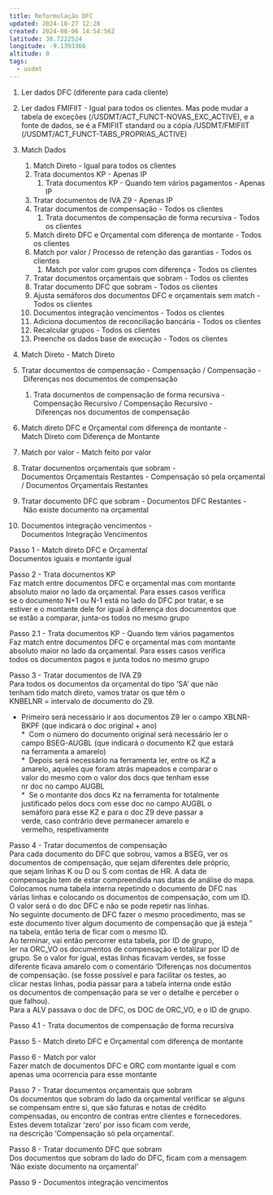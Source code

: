 ```yaml
---
title: Reformulação DFC
updated: 2024-10-27 12:28
created: 2024-08-06 14:54:56Z
latitude: 38.7222524
longitude: -9.1393366
altitude: 0
tags:
  - usdmt
---
```


1.  Ler dados DFC (diferente para cada cliente)
2.  Ler dados FMIFIIT - Igual para todos os clientes. Mas pode mudar a tabela de exceções (/USDMT/ACT_FUNCT-NOVAS_EXC_ACTIVE), e a fonte de dados, se é a FMIFIIT standard ou a cópia /USDMT/FMIFIIT (/USDMT/ACT_FUNCT-TABS_PROPRIAS_ACTIVE)
3.  Match Dados
    1.  Match Direto - Igual para todos os clientes
    2.  Trata documentos KP - Apenas IP 
        1.  Trata documentos KP - Quando tem vários pagamentos - Apenas IP
    3.  Tratar documentos de IVA Z9 - Apenas IP
    4.  Tratar documentos de compensação - Todos os clientes
        1.  Trata documentos de compensação de forma recursiva - Todos os clientes
    5.  Match direto DFC e Orçamental com diferença de montante - Todos os clientes
    6.  Match por valor / Processo de retenção das garantias - Todos os clientes
        1.  Match por valor com grupos com diferença - Todos os clientes
    7.  Tratar documentos orçamentais que sobram - Todos os clientes
    8.  Tratar documento DFC que sobram - Todos os clientes
    9.  Ajusta semáforos dos documentos DFC e orçamentais sem match - Todos os clientes
    10. Documentos integração vencimentos - Todos os clientes
    11. Adiciona documentos de reconciliação bancária - Todos os clientes
    12. Recalcular grupos - Todos os clientes
    13. Preenche os dados base de execução - Todos os clientes


1. Match Direto - Match Direto
2. Tratar documentos de compensação - Compensação / Compensação - Diferenças nos documentos de compensação
    1. Trata documentos de compensação de forma recursiva - Compensação Recursivo / Compensação Recursivo - Diferenças nos documentos de compensação
3. Match direto DFC e Orçamental com diferença de montante - Match Direto com Diferença de Montante
4. Match por valor - Match feito por valor 
5. Tratar documentos orçamentais que sobram - Documentos Orçamentais Restantes - Compensação só pela orçamental / Documentos Orçamentais Restantes
6. Tratar documento DFC que sobram - Documentos DFC Restantes - Não existe documento na orçamental
7. Documentos integração vencimentos - Documentos Integração Vencimentos



Passo 1 - Match direto DFC e Orçamental  
Documentos iguais e montante igual

Passo 2 - Trata documentos KP  
Faz match entre documentos DFC e orçamental mas com montante  
absoluto maior no lado da orçamental. Para esses casos verifica  
se o documento N+1 ou N-1 está no lado do DFC por tratar, e se  
estiver e o montante dele for igual à diferença dos documentos que  
se estão a comparar, junta-os todos no mesmo grupo

Passo 2.1 - Trata documentos KP - Quando tem vários pagamentos  
Faz match entre documentos DFC e orçamental mas com montante  
absoluto maior no lado da orçamental. Para esses casos verifica  
todos os documentos pagos e junta todos no mesmo grupo

Passo 3 - Tratar documentos de IVA Z9  
Para todos os documentos da orçamental do tipo ‘SA’ que não  
tenham tido match direto, vamos tratar os que têm o  
KNBELNR = intervalo de documento do Z9.  
- Primeiro será necessário ir aos documentos Z9 ler o campo  XBLNR-BKPF (que indicará o doc original + ano)  
*  Com o número do documento original será necessário ler o  campo BSEG-AUGBL (que indicará o documento KZ que estará  na ferramenta a amarelo)  
*  Depois será necessário na ferramenta ler, entre os KZ a amarelo, aqueles que foram atrás mapeados e comparar o  valor do mesmo com o valor dos docs que tenham esse  nr doc no campo AUGBL  
*  Se o montante dos docs Kz na ferramenta for totalmente justificado pelos docs com esse doc no campo AUGBL o  semáforo para esse KZ e para o doc Z9 deve passar a verde, caso contrário deve permanecer amarelo e  vermelho, respetivamente  

Passo 4 - Tratar documentos de compensação  
Para cada documento do DFC que sobrou, vamos a BSEG, ver os  documentos de compensação, que sejam diferentes dele próprio,  que sejam linhas K ou D ou S com contas de HR. A data de  compensação tem de estar compreendida nas datas de análise do mapa.  Colocamos numa tabela interna repetindo o documento de DFC nas  várias linhas e colocando os documentos de compensação, com um ID.  O valor será o do doc DFC e não se pode repetir nas linhas.  No seguinte documento de DFC fazer o mesmo procedimento, mas se  este documento tiver algum documento de compensação que já esteja "  na tabela, então teria de ficar com o mesmo ID.  Ao terminar, vai então percorrer esta tabela, por ID de grupo,  ler na ORC_VO os documentos de compensação e totalizar por ID de  grupo. Se o valor for igual, estas linhas ficavam verdes, se fosse  diferente ficava amarelo com o comentário ‘Diferenças nos documentos  de compensação. (se fosse possível e para facilitar os testes, ao  clicar nestas linhas, podia passar para a tabela interna onde estão  os documentos de compensação para se ver o detalhe e perceber o  que falhou).  Para a ALV passava o doc de DFC, os DOC de ORC_VO, e o ID de grupo.

Passo 4.1 - Trata documentos de compensação de forma recursiva

Passo 5 - Match direto DFC e Orçamental com diferença de montante

Passo 6 - Match por valor  
Fazer match de documentos DFC e ORC com montante igual e com  apenas uma ocorrencia para esse montante

Passo 7 - Tratar documentos orçamentais que sobram  
Os documentos que sobram do lado da orçamental verificar se alguns se compensam entre si, que são faturas e notas de crédito compensadas, ou encontro de contras entre clientes e fornecedores.  Estes devem totalizar ‘zero’ por isso ficam com verde, na descrição ‘Compensação só pela orçamental’.

Passo 8 - Tratar documento DFC que sobram  
Dos documentos que sobram do lado do DFC, ficam com a mensagem ‘Não existe documento na orçamental’

Passo 9 - Documentos integração vencimentos